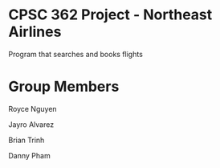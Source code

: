 # CPSC 362 Project - Northeast Airlines
Program that searches and books flights

# Group Members
Royce Nguyen

Jayro Alvarez

Brian Trinh

Danny Pham

